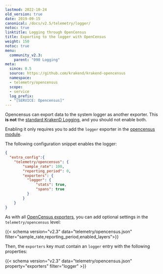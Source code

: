 ```yaml
---
lastmod: 2022-10-24
old_version: true
date: 2019-09-15
canonical: /docs/v2.5/telemetry/logger/
notoc: true
linktitle: Logging through OpenCensus
title: Exporting to the logger with OpenCensus
weight: 150
notoc: true
menu:
  community_v2.3:
    parent: "090 Logging"
meta:
  since: 0.5
  source: https://github.com/krakend/krakend-opencensus
  namespace:
  - telemetry/opencensus
  scope:
  - service
  log_prefix:
  - "[SERVICE: Opencensus]"
---
```

Opencensus can export data to the system logger as another exporter. This **is not** the [standard KrakenD Logging](/docs/v2.3/logging/), and you should not enable both.

Enabling it only requires you to add the `logger` exporter in the [opencensus module](/docs/v2.3/telemetry/opencensus/).

The following configuration snippet enables the logger:
```json
{
  "extra_config":{
    "telemetry/opencensus": {
        "sample_rate": 100,
        "reporting_period": 0,
        "exporters": {
          "logger": {
              "stats": true,
              "spans": true
          }
        }
    }
}
```

As with all [OpenCensus exporters](/docs/v2.3/telemetry/opencensus/), you can add optional settings in the `telemetry/opencensus` level:

{{< schema version="v2.3" data="telemetry/opencensus.json" filter="sample_rate,reporting_period,enabled_layers">}}

Then, the `exporters` key must contain an `logger` entry with the following properties:

{{< schema version="v2.3" data="telemetry/opencensus.json" property="exporters" filter="logger" >}}

